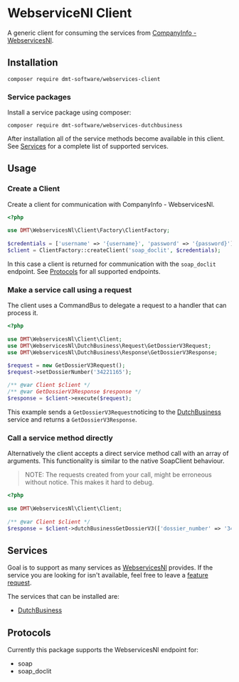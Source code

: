 # WebserviceNl Client

A generic client for consuming the services from [CompanyInfo - WebservicesNl](https://webview.webservices.nl/documentation/files/introduction-txt.html).

## Installation

```composer require dmt-software/webservices-client```

### Service packages

Install a service package using composer:

```composer require dmt-software/webservices-dutchbusiness```

After installation all of the service methods become available in this client.
See [Services](#services) for a complete list of supported services. 

## Usage

### Create a Client

Create a client for communication with CompanyInfo - WebservicesNl.

```php
<?php
 
use DMT\WebservicesNl\Client\Factory\ClientFactory;
 
$credentials = ['username' => '{username}', 'password' => '{password}'];
$client = ClientFactory::createClient('soap_doclit', $credentials);
```
In this case a client is returned for communication with the `soap_doclit` endpoint. 
See [Protocols](#protocols) for all supported endpoints.

### Make a service call using a request

The client uses a CommandBus to delegate a request to a handler that can process it. 
```php
<?php 
 
use DMT\WebservicesNl\Client\Client;
use DMT\WebservicesNl\DutchBusiness\Request\GetDossierV3Request;
use DMT\WebservicesNl\DutchBusiness\Response\GetDossierV3Response;

$request = new GetDossierV3Request();
$request->setDossierNumber('34221165');
 
/** @var Client $client */
/** @var GetDossierV3Response $response */
$response = $client->execute($request);
``` 
This example sends a `GetDossierV3Request`noticing to the [DutchBusiness](https://webview.webservices.nl/documentation/files/service_dutchbusiness-php.html#Dutch_Business) service 
and returns a `GetDossierV3Response`.

### Call a service method directly

Alternatively the client accepts a direct service method call with an array of arguments. This functionality is similar 
to the native SoapClient behaviour.  
> NOTE: The requests created from your call, might be erroneous without notice. This makes it hard to debug.   
```php
<?php
 
use DMT\WebservicesNl\Client\Client;
 
/** @var Client $client */
$response = $client->dutchBusinessGetDossierV3(['dossier_number' => '34221165']);
```

## Services

Goal is to support as many services as [WebservicesNl](https://webview.webservices.nl/documentation/files/interfaces/more/services-txt.html#Service_names) provides.
If the service you are looking for isn't available, feel free to leave a [feature request](https://github.com/dmt-software/webservices-client/issues). 

The services that can be installed are:

- [DutchBusiness](https://webview.webservices.nl/documentation/files/service_dutchbusiness-php.html#Dutch_Business)

## Protocols

Currently this package supports the WebservicesNl endpoint for:
 
- soap
- soap_doclit
